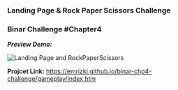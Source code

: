 ### Landing Page & Rock Paper Scissors Challenge

### Binar Challenge #Chapter4

***Preview Demo:*** <br>

![Landing Page and RockPaperScissors](https://media.giphy.com/media/lEqyAW7AxMt85eNLOV/giphy.gif)

**Projcet Link:** https://emrizki.github.io/binar-chp4-challenge/gameplay/index.htm
